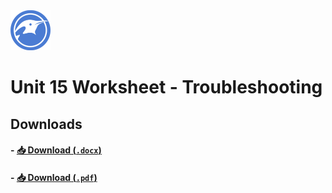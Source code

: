 <div class="flex-container">
        <img src="https://github.com/ProfessionalLinuxUsersGroup/img/blob/main/Assets/Logos/ProLUG_Round_Transparent_LOGO.png?raw=true" width="64" height="64"></img>
    <p>
        <h1>Unit 15 Worksheet - Troubleshooting</h1>
    </p>
</div>
 
## Downloads
#### - <a href="./assets/downloads/u15/u15_worksheet.docx" target="_blank" download>📥 Download (`.docx`)</a>
#### - <a href="./assets/downloads/u15/u15_worksheet.pdf" target="_blank" download>📥 Download (`.pdf`)</a>
